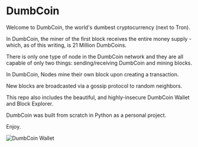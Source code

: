 # DumbCoin

Welcome to DumbCoin, the world's dumbest cryptocurrency (next to Tron).

In DumbCoin, the miner of the first block receives the entire money supply - which, as of this writing, is 21 Million DumbCoins.

There is only one type of node in the DumbCoin network and they are all capable of only two things: sending/receiving DumbCoin and mining blocks.

In DumbCoin, Nodes mine their own block upon creating a transaction.

New blocks are broadcasted via a gossip protocol to random neighbors.

This repo also includes the beautiful, and highly-insecure DumbCoin Wallet and Block Explorer.

DumbCoin was built from scratch in Python as a personal project.

Enjoy.

![DumbCoin Wallet](https://thumbs.gfycat.com/AshamedUntimelyJaguarundi-size_restricted.gif)
